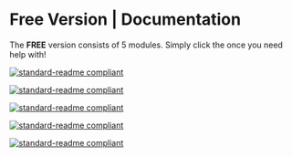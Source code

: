 # Free Version | Documentation

The **FREE** version consists of 5 modules.
Simply click the once you need help with!

[![standard-readme compliant](https://img.shields.io/badge/Welcomer-Module-red.svg?style=flat-square)](https://github.com/TheHQE/Empremix/tree/master/Documentation/Free/Welcome_Module/)

[![standard-readme compliant](https://img.shields.io/badge/Leaver-Module-orange.svg?style=flat-square)](https://github.com/TheHQE/Empremix/tree/master/Documentation/Free/Leave_Module/)

[![standard-readme compliant](https://img.shields.io/badge/Utility-Module-yellow.svg?style=flat-square)](https://github.com/TheHQE/Empremix/tree/master/Documentation/Free/Utility_Module/)

[![standard-readme compliant](https://img.shields.io/badge/Design-Module-green.svg?style=flat-square)](https://github.com/TheHQE/Empremix/tree/master/Documentation/Free/Design_Module/)

[![standard-readme compliant](https://img.shields.io/badge/Information-Module-blue.svg?style=flat-square)](https://github.com/TheHQE/Empremix/tree/master/Documentation/Free/Information_Module/)
